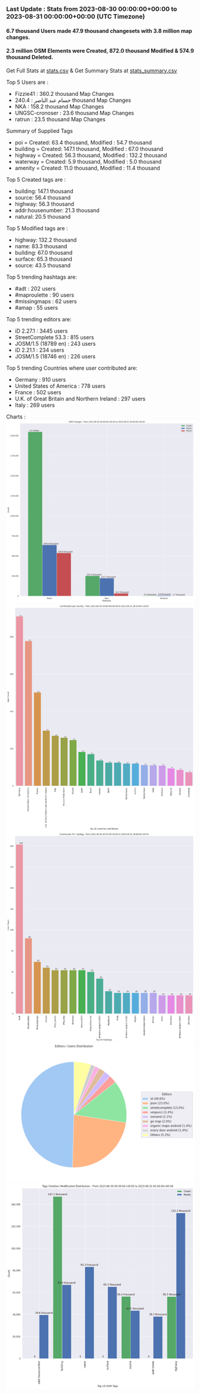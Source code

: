 ### Last Update : Stats from 2023-08-30 00:00:00+00:00 to 2023-08-31 00:00:00+00:00 (UTC Timezone)

#### 6.7 thousand Users made 47.9 thousand changesets with 3.8 million map changes.
#### 2.3 million OSM Elements were Created, 872.0 thousand Modified & 574.9 thousand Deleted.
Get Full Stats at [stats.csv](/stats/Global/Daily/stats.csv)
 & Get Summary Stats at [stats_summary.csv](/stats/Global/Daily/stats_summary.csv)

Top 5 Users are : 
- Fizzie41 : 360.2 thousand Map Changes
- حسام عبد الناصر : 240.4 thousand Map Changes
- NKA : 158.2 thousand Map Changes
- UNGSC-cronoser : 23.6 thousand Map Changes
- ratrun : 23.5 thousand Map Changes

Summary of Supplied Tags
- poi = Created: 63.4 thousand, Modified : 54.7 thousand
- building = Created: 147.1 thousand, Modified : 67.0 thousand
- highway = Created: 56.3 thousand, Modified : 132.2 thousand
- waterway = Created: 5.9 thousand, Modified : 5.0 thousand
- amenity = Created: 11.0 thousand, Modified : 11.4 thousand


Top 5 Created tags are :
- building: 147.1 thousand
- source: 56.4 thousand
- highway: 56.3 thousand
- addr:housenumber: 21.3 thousand
- natural: 20.5 thousand


Top 5 Modified tags are :
- highway: 132.2 thousand
- name: 83.3 thousand
- building: 67.0 thousand
- surface: 65.3 thousand
- source: 43.5 thousand


Top 5 trending hashtags are:
- #adt : 202 users
- #maproulette : 90 users
- #missingmaps : 62 users
- #amap : 55 users


Top 5 trending editors are:
- iD 2.27.1 : 3445 users
- StreetComplete 53.3 : 815 users
- JOSM/1.5 (18789 en) : 243 users
- iD 2.21.1 : 234 users
- JOSM/1.5 (18746 en) : 226 users


Top 5 trending Countries where user contributed are:
- Germany : 910 users
- United States of America : 778 users
- France : 502 users
- U.K. of Great Britain and Northern Ireland : 297 users
- Italy : 269 users


 Charts : 
![Alt text](./stats_osm_changes.png) 
![Alt text](./stats_users_per_country.png) 
![Alt text](./stats_users_per_hashtag.png) 
![Alt text](./stats_editors_pie_chart.png) 
![Alt text](./stats_tags.png) 
